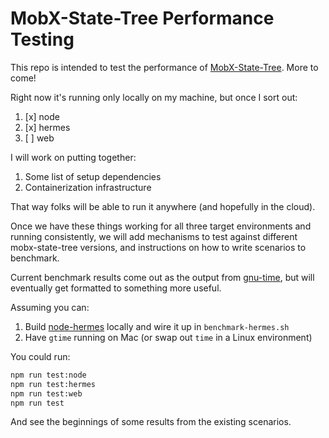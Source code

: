 # MobX-State-Tree Performance Testing

This repo is intended to test the performance of [MobX-State-Tree](https://github.com/mobxjs/mobx-state-tree). More to come!

Right now it's running only locally on my machine, but once I sort out:

1. [x] node
2. [x] hermes
3. [ ] web

I will work on putting together:

1. Some list of setup dependencies
2. Containerization infrastructure

That way folks will be able to run it anywhere (and hopefully in the cloud).

Once we have these things working for all three target environments and running consistently, we will add mechanisms to test against different mobx-state-tree versions, and instructions on how to write scenarios to benchmark.

Current benchmark results come out as the output from [gnu-time](https://formulae.brew.sh/formula/gnu-time), but will eventually get formatted to something more useful.

Assuming you can:

1. Build [node-hermes](https://github.com/tmikov/hermes/tree/fb7a2486787a2659f194936573c9a2cd1370541b/tools/node-hermes) locally and wire it up in `benchmark-hermes.sh`
2. Have `gtime` running on Mac (or swap out `time` in a Linux environment)

You could run:

```sh
npm run test:node
npm run test:hermes
npm run test:web
npm run test
```

And see the beginnings of some results from the existing scenarios.
